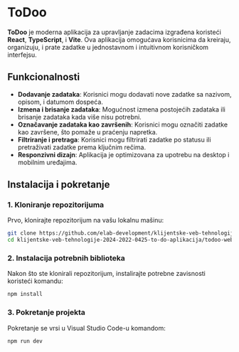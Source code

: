 # ToDoo

**ToDoo** je moderna aplikacija za upravljanje zadacima izgrađena koristeći **React**, **TypeScript**, i **Vite**. Ova aplikacija omogućava korisnicima da kreiraju, organizuju, i prate zadatke u jednostavnom i intuitivnom korisničkom interfejsu.

## Funkcionalnosti

- **Dodavanje zadataka**: Korisnici mogu dodavati nove zadatke sa nazivom, opisom, i datumom dospeća.
- **Izmena i brisanje zadataka**: Mogućnost izmena postojećih zadataka ili brisanje zadataka kada više nisu potrebni.
- **Označavanje zadataka kao završenih**: Korisnici mogu označiti zadatke kao završene, što pomaže u praćenju napretka.
- **Filtriranje i pretraga**: Korisnici mogu filtrirati zadatke po statusu ili pretraživati zadatke prema ključnim rečima.
- **Responzivni dizajn**: Aplikacija je optimizovana za upotrebu na desktop i mobilnim uređajima.

## Instalacija i pokretanje

### 1. Kloniranje repozitorijuma

Prvo, klonirajte repozitorijum na vašu lokalnu mašinu:

```bash
git clone https://github.com/elab-development/klijentske-veb-tehnologije-2024-2022-0425-to-do-aplikacija.git
cd klijentske-veb-tehnologije-2024-2022-0425-to-do-aplikacija/todoo-webapp
```

### 2. Instalacija potrebnih biblioteka

Nakon što ste klonirali repozitorijum, instalirajte potrebne zavisnosti koristeći komandu:

```bash
npm install
```

### 3. Pokretanje projekta

Pokretanje se vrsi u Visual Studio Code-u komandom:

```bash
npm run dev
```

